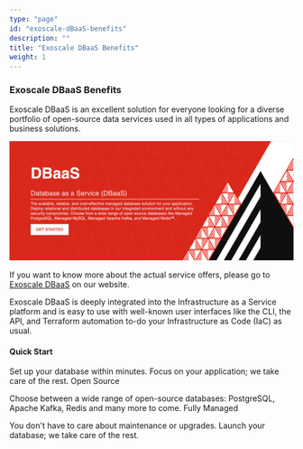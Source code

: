 ```yaml
---
type: "page"
id: "exoscale-dBaaS-benefits"
description: ""
title: "Exoscale DBaaS Benefits"
weight: 1
---
```


### Exoscale DBaaS Benefits

Exoscale DBaaS is an excellent solution for everyone looking for a diverse portfolio of open-source data services used in all types of applications and business solutions.

![dbaas](dbaas.png) 

If you want to know more about the actual service offers, please go to [Exoscale DBaaS](https://www.exoscale.com/dbaas/) on our website.

Exoscale DBaaS is deeply integrated into the Infrastructure as a Service platform and is easy to use with well-known user interfaces like the CLI, the API, and Terraform automation to-do your Infrastructure as Code (IaC) as usual.

#### Quick Start

Set up your database within minutes. Focus on your application; we take care of the rest.
Open Source

Choose between a wide range of open-source databases: PostgreSQL, Apache Kafka, Redis and many more to come.
Fully Managed

You don't have to care about maintenance or upgrades. Launch your database; we take care of the rest.
